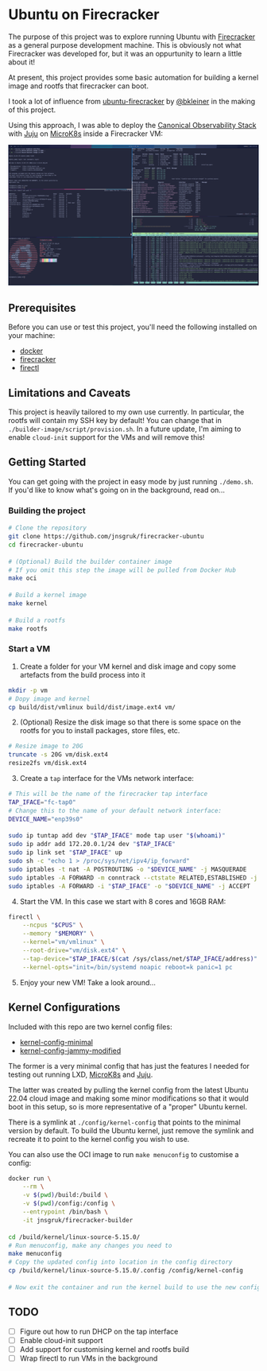 # Ubuntu on Firecracker

The purpose of this project was to explore running Ubuntu with [Firecracker] as a general purpose
development machine. This is obviously not what Firecracker was developed for, but it was an
oppurtunity to learn a little about it!

At present, this project provides some basic automation for building a kernel image and rootfs that
firecracker can boot.

I took a lot of influence from [ubuntu-firecracker] by [@bkleiner] in the making of this project.

Using this approach, I was able to deploy the [Canonical Observability Stack] with [Juju] on [MicroK8s] inside a Firecracker VM:

![COS Lite on MicroK8s on Firecracker](.github/images/screenshot.png)

## Prerequisites

Before you can use or test this project, you'll need the following installed on your machine:

- [docker](https://docs.docker.com/desktop/install/linux-install/)
- [firecracker](https://github.com/firecracker-microvm/firecracker)
- [firectl](https://github.com/firecracker-microvm/firectl)

## Limitations and Caveats

This project is heavily tailored to my own use currently. In particular, the rootfs will contain my
SSH key by default! You can change that in `./builder-image/script/provision.sh`. In a future update, I'm aiming
to enable `cloud-init` support for the VMs and will remove this!

## Getting Started

You can get going with the project in easy mode by just running `./demo.sh`. If you'd like to know
what's going on in the background, read on...

### Building the project

```bash
# Clone the repository
git clone https://github.com/jnsgruk/firecracker-ubuntu
cd firecracker-ubuntu

# (Optional) Build the builder container image
# If you omit this step the image will be pulled from Docker Hub
make oci

# Build a kernel image
make kernel

# Build a rootfs
make rootfs
```

### Start a VM

1. Create a folder for your VM kernel and disk image and copy some artefacts from the build process
   into it

```bash
mkdir -p vm
# Dopy image and kernel
cp build/dist/vmlinux build/dist/image.ext4 vm/
```

2. (Optional) Resize the disk image so that there is some space on the rootfs for you to install
   packages, store files, etc.

```bash
# Resize image to 20G
truncate -s 20G vm/disk.ext4
resize2fs vm/disk.ext4
```

3. Create a `tap` interface for the VMs network interface:

```bash
# This will be the name of the firecracker tap interface
TAP_IFACE="fc-tap0"
# Change this to the name of your default network interface:
DEVICE_NAME="enp39s0"

sudo ip tuntap add dev "$TAP_IFACE" mode tap user "$(whoami)"
sudo ip addr add 172.20.0.1/24 dev "$TAP_IFACE"
sudo ip link set "$TAP_IFACE" up
sudo sh -c "echo 1 > /proc/sys/net/ipv4/ip_forward"
sudo iptables -t nat -A POSTROUTING -o "$DEVICE_NAME" -j MASQUERADE
sudo iptables -A FORWARD -m conntrack --ctstate RELATED,ESTABLISHED -j ACCEPT
sudo iptables -A FORWARD -i "$TAP_IFACE" -o "$DEVICE_NAME" -j ACCEPT
```

4. Start the VM. In this case we start with 8 cores and 16GB RAM:

```bash
firectl \
    --ncpus "$CPUS" \
    --memory "$MEMORY" \
    --kernel="vm/vmlinux" \
    --root-drive="vm/disk.ext4" \
    --tap-device="$TAP_IFACE/$(cat /sys/class/net/$TAP_IFACE/address)" \
    --kernel-opts="init=/bin/systemd noapic reboot=k panic=1 pc
```

5. Enjoy your new VM! Take a look around...

## Kernel Configurations

Included with this repo are two kernel config files:

- [kernel-config-minimal](./config/kernel-config-minimal)
- [kernel-config-jammy-modified](./config/kernel-config-jammy-modified)

The former is a very minimal config that has just the features I needed for testing out running
LXD, [MicroK8s] and [Juju].

The latter was created by pulling the kernel config from the latest Ubuntu 22.04 cloud image and
making some minor modifications so that it would boot in this setup, so is more representative of a
"proper" Ubuntu kernel.

There is a symlink at `./config/kernel-config` that points to the minimal version by default. To
build the Ubuntu kernel, just remove the symlink and recreate it to point to the kernel config you
wish to use.

You can also use the OCI image to run `make menuconfig` to customise a config:

```bash
docker run \
    --rm \
    -v $(pwd)/build:/build \
    -v $(pwd)/config:/config \
    --entrypoint /bin/bash \
    -it jnsgruk/firecracker-builder

cd /build/kernel/linux-source-5.15.0/
# Run menuconfig, make any changes you need to
make menuconfig
# Copy the updated config into location in the config directory
cp /build/kernel/linux-source-5.15.0/.config /config/kernel-config

# Now exit the container and run the kernel build to use the new config
```

## TODO

- [ ] Figure out how to run DHCP on the tap interface
- [ ] Enable cloud-init support
- [ ] Add support for customising kernel and rootfs build
- [ ] Wrap firectl to run VMs in the background

[firecracker]: https://firecracker-microvm.github.io/
[microk8s]: https://microk8s.io
[juju]: https://juju.is
[canonical observability stack]: https://charmhub.io/topics/canonical-observability-stack
[ubuntu-firecracker]: https://github.com/bkleiner/ubuntu-firecracker
[@bkleiner]: https://github.com/bkleiner
